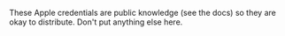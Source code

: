 These Apple credentials are public knowledge (see the docs) so they
are okay to distribute. Don't put anything else here.
